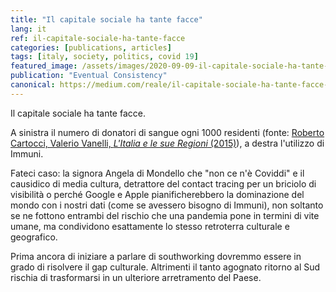 ```yaml
---
title: "Il capitale sociale ha tante facce"
lang: it
ref: il-capitale-sociale-ha-tante-facce
categories: [publications, articles]
tags: [italy, society, politics, covid 19]
featured_image: /assets/images/2020-09-09-il-capitale-sociale-ha-tante-facce.jpg
publication: "Eventual Consistency"
canonical: https://medium.com/reale/il-capitale-sociale-ha-tante-facce-96b3e8063537
---
```


Il capitale sociale ha tante facce.

A sinistra il numero di donatori di sangue ogni 1000 residenti (fonte: [Roberto Cartocci, Valerio Vanelli, *L'Italia e le sue Regioni* (2015)](http://www.treccani.it/enciclopedia/una-mappa-del-capitale-sociale-e-della-cultura-civica-in-italia_%28L%27Italia-e-le-sue-Regioni%29/)), a destra l'utilizzo di Immuni.

Fateci caso: la signora Angela di Mondello che "non ce n'è Coviddi" e il causidico di media cultura, detrattore del contact tracing per un briciolo di visibilità o perché Google e Apple pianificherebbero la dominazione del mondo con i nostri dati (come se avessero bisogno di Immuni), non soltanto se ne fottono entrambi del rischio che una pandemia pone in termini di vite umane, ma condividono esattamente lo stesso retroterra culturale e geografico.

Prima ancora di iniziare a parlare di southworking dovremmo essere in grado di risolvere il gap culturale. Altrimenti il tanto agognato ritorno al Sud rischia di trasformarsi in un ulteriore arretramento del Paese.
